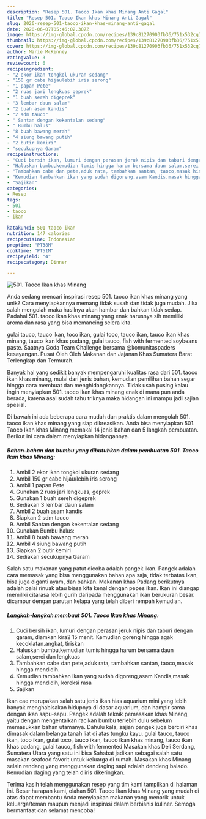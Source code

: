 ```yaml
---
description: "Resep 501. Taoco Ikan khas Minang Anti Gagal"
title: "Resep 501. Taoco Ikan khas Minang Anti Gagal"
slug: 2026-resep-501-taoco-ikan-khas-minang-anti-gagal
date: 2020-06-07T05:46:02.307Z
image: https://img-global.cpcdn.com/recipes/139c81270903fb36/751x532cq70/501-taoco-ikan-khas-minang-foto-resep-utama.jpg
thumbnail: https://img-global.cpcdn.com/recipes/139c81270903fb36/751x532cq70/501-taoco-ikan-khas-minang-foto-resep-utama.jpg
cover: https://img-global.cpcdn.com/recipes/139c81270903fb36/751x532cq70/501-taoco-ikan-khas-minang-foto-resep-utama.jpg
author: Marie McKinney
ratingvalue: 3
reviewcount: 6
recipeingredient:
- "2 ekor ikan tongkol ukuran sedang"
- "150 gr cabe hijaulebih iris serong"
- "1 papan Pete"
- "2 ruas jari lengkuas geprek"
- "1 buah sereh digeprek"
- "3 lembar daun salam"
- "2 buah asam kandis"
- "2 sdm tauco"
- " Santan dengan kekentalan sedang"
- " Bumbu halus"
- "8 buah bawang merah"
- "4 siung bawang putih"
- "2 butir kemiri"
- "secukupnya Garam"
recipeinstructions:
- "Cuci bersih ikan, lumuri dengan perasan jeruk nipis dan taburi dengan garam, diamkan kira2 15 menit. Kemudian goreng hingga agak kecoklatan.angkat, tiriskan"
- "Haluskan bumbu,kemudian tumis hingga harum bersama daun salam,serei dan lengkuas"
- "Tambahkan cabe dan pete,aduk rata, tambahkan santan, taoco,masak hingga mendidih."
- "Kemudian tambahkan ikan yang sudah digoreng,asam Kandis,masak hingga mendidih, koreksi rasa"
- "Sajikan"
categories:
- Resep
tags:
- 501
- taoco
- ikan

katakunci: 501 taoco ikan 
nutrition: 147 calories
recipecuisine: Indonesian
preptime: "PT38M"
cooktime: "PT51M"
recipeyield: "4"
recipecategory: Dinner

---
```



![501. Taoco Ikan khas Minang](https://img-global.cpcdn.com/recipes/139c81270903fb36/751x532cq70/501-taoco-ikan-khas-minang-foto-resep-utama.jpg)

Anda sedang mencari inspirasi resep 501. taoco ikan khas minang yang unik? Cara menyiapkannya memang tidak susah dan tidak juga mudah. Jika salah mengolah maka hasilnya akan hambar dan bahkan tidak sedap. Padahal 501. taoco ikan khas minang yang enak harusnya sih memiliki aroma dan rasa yang bisa memancing selera kita.

gulai tauco, tauco ikan, toco ikan, gulai toco, tauco ikan, tauco ikan khas minang, tauco ikan khas padang, gulai tauco, fish with fermented soybeans paste. Saatnya Goda Team Challenge bersama @komunitaspaders kesayangan. Pusat Oleh Oleh Makanan dan Jajanan Khas Sumatera Barat Terlengkap dan Termurah.

Banyak hal yang sedikit banyak mempengaruhi kualitas rasa dari 501. taoco ikan khas minang, mulai dari jenis bahan, kemudian pemilihan bahan segar hingga cara membuat dan menghidangkannya. Tidak usah pusing kalau ingin menyiapkan 501. taoco ikan khas minang enak di mana pun anda berada, karena asal sudah tahu triknya maka hidangan ini mampu jadi sajian spesial.


Di bawah ini ada beberapa cara mudah dan praktis dalam mengolah 501. taoco ikan khas minang yang siap dikreasikan. Anda bisa menyiapkan 501. Taoco Ikan khas Minang memakai 14 jenis bahan dan 5 langkah pembuatan. Berikut ini cara dalam menyiapkan hidangannya.

<!--inarticleads1-->

##### Bahan-bahan dan bumbu yang dibutuhkan dalam pembuatan 501. Taoco Ikan khas Minang:

1. Ambil 2 ekor ikan tongkol ukuran sedang
1. Ambil 150 gr cabe hijau/lebih iris serong
1. Ambil 1 papan Pete
1. Gunakan 2 ruas jari lengkuas, geprek
1. Gunakan 1 buah sereh digeprek
1. Sediakan 3 lembar daun salam
1. Ambil 2 buah asam kandis
1. Siapkan 2 sdm tauco
1. Ambil  Santan dengan kekentalan sedang
1. Gunakan  Bumbu halus:
1. Ambil 8 buah bawang merah
1. Ambil 4 siung bawang putih
1. Siapkan 2 butir kemiri
1. Sediakan secukupnya Garam


Salah satu makanan yang patut dicoba adalah pangek ikan. Pangek adalah cara memasak yang bisa menggunakan bahan apa saja, tidak terbatas ikan, bisa juga diganti ayam, dan bahkan. Makanan khas Padang berikutnya adalah palai rinuak atau biasa kita kenal dengan pepes ikan. Ikan ini diangap memiliki citarasa lebih gurih daripada menggunakan ikan berukuran besar. dicampur dengan parutan kelapa yang telah diberi rempah kemudian. 

<!--inarticleads2-->

##### Langkah-langkah membuat 501. Taoco Ikan khas Minang:

1. Cuci bersih ikan, lumuri dengan perasan jeruk nipis dan taburi dengan garam, diamkan kira2 15 menit. Kemudian goreng hingga agak kecoklatan.angkat, tiriskan
1. Haluskan bumbu,kemudian tumis hingga harum bersama daun salam,serei dan lengkuas
1. Tambahkan cabe dan pete,aduk rata, tambahkan santan, taoco,masak hingga mendidih.
1. Kemudian tambahkan ikan yang sudah digoreng,asam Kandis,masak hingga mendidih, koreksi rasa
1. Sajikan


Ikan cae merupakan salah satu jenis ikan hias aquarium mini yang lebih banyak menghabisakan hidupnya di dasar aquarium, dan hampir sama dengan ikan sapu-sapu. Pangek adalah teknik pemasakan khas Minang, yaitu dengan mengentalkan racikan bumbu terlebih dulu sebelum memasukkan bahan utamanya. Dahulu kala, sajian pangek juga berciri khas dimasak dalam belanga tanah liat di atas tungku kayu. gulai tauco, tauco ikan, toco ikan, gulai toco, tauco ikan, tauco ikan khas minang, tauco ikan khas padang, gulai tauco, fish with fermented Masakan khas Deli Serdang, Sumatera Utara yang satu ini bisa Sahabat jadikan sebagai salah satu masakan seafood favorit untuk keluarga di rumah. Masakan khas Minang selain rendang yang menggunakan daging sapi adalah dendeng balado. Kemudian daging yang telah diiris dikeringkan. 

Terima kasih telah menggunakan resep yang tim kami tampilkan di halaman ini. Besar harapan kami, olahan 501. Taoco Ikan khas Minang yang mudah di atas dapat membantu Anda menyiapkan makanan yang menarik untuk keluarga/teman maupun menjadi inspirasi dalam berbisnis kuliner. Semoga bermanfaat dan selamat mencoba!
